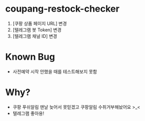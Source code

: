# coupang-restock-checker

1. [쿠팡 상품 페이지 URL] 변경
2. [텔레그램 봇 Token] 변경
3. [텔레그램 채널 ID] 변경

# Known Bug
- 사전예약 시작 안했을 때를 테스트해보지 못함

# Why?
- 쿠팡 푸쉬알림 맨날 늦어서 못믿겠고 쿠팡알림 수취거부해놨어요 >_<
- 텔레그램 좋아용!
